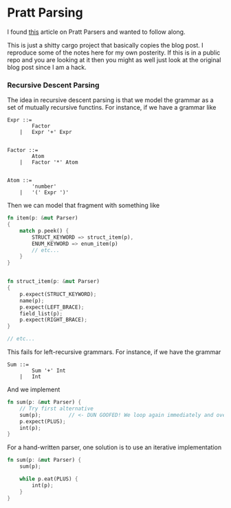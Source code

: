 # Pratt Parsing
I found [this](https://matklad.github.io/2020/04/13/simple-but-powerful-pratt-parsing.html) article on Pratt Parsers and wanted to follow along.

This is just a shitty cargo project that basically copies the blog post. I reproduce some of the notes here for my own posterity. 
If this is in a public repo and you are looking at it then you might as well just look at the original blog post since I am a hack.


### Recursive Descent Parsing

The idea in recursive descent parsing is that we model the grammar as a set of mutually
recursive functins.  For instance, if we have a grammar like 

```
Expr ::= 
        Factor 
    |   Expr '+' Expr 


Factor ::= 
        Atom 
    |   Factor '*' Atom


Atom ::= 
        'number'
    |   '(' Expr ')'
```


Then we can model that fragment with something like 

```rust
fn item(p: &mut Parser)
{
    match p.peek() {
        STRUCT_KEYWORD => struct_item(p),
        ENUM_KEYWORD => enum_item(p)
        // etc...
    }
}


fn struct_item(p: &mut Parser)
{
    p.expect(STRUCT_KEYWORD);
    name(p);
    p.expect(LEFT_BRACE);
    field_list(p);
    p.expect(RIGHT_BRACE);
}

// etc...
```

This fails for left-recursive grammars. For instance, if we have the grammar

```
Sum ::= 
        Sum '+' Int
    |   Int
```

And we implement

```rust
fn sum(p: &mut Parser) {
    // Try first alternative 
    sum(p);         // <- DUN GOOFED! We loop again immediately and overflow the stack
    p.expect(PLUS);
    int(p);
}
```

For a hand-written parser, one solution is to use an iterative implementation

```rust
fn sum(p: &mut Parser) {
    sum(p);

    while p.eat(PLUS) {
        int(p);
    }
}
```




